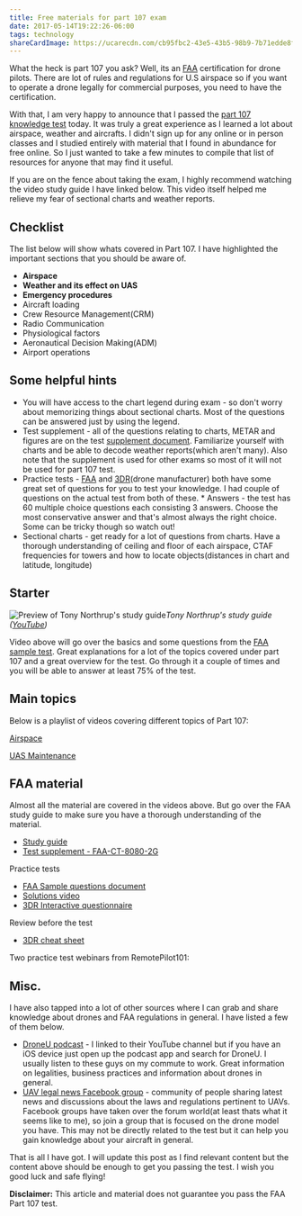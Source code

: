 ```yaml
---
title: Free materials for part 107 exam
date: 2017-05-14T19:22:26-06:00
tags: technology
shareCardImage: https://ucarecdn.com/cb95fbc2-43e5-43b5-98b9-7b71edde8fc1/-/preview/-/quality/smart/-/format/auto/
---
```


What the heck is part 107 you ask? Well, its an [FAA](https://www.faa.gov/) certification for drone pilots. There are lot of rules and regulations for U.S airspace so if you want to operate a drone legally for commercial purposes, you need to have the certification.

With that, I am very happy to announce that I passed the [part 107 knowledge test](https://www.faa.gov/news/fact_sheets/news_story.cfm?newsId=20516) today. It was truly a great experience as I learned a lot about airspace, weather and aircrafts. I didn't sign up for any online or in person classes and I studied entirely with material that I found in abundance for free online. So I just wanted to take a few minutes to compile that list of resources for anyone that may find it useful.

If you are on the fence about taking the exam, I highly recommend watching the video study guide I have linked below. This video itself helped me relieve my fear of sectional charts and weather reports.

## Checklist

The list below will show whats covered in Part 107. I have highlighted the important sections that you should be aware of.

- **Airspace**
- **Weather and its effect on UAS**
- **Emergency procedures**
- Aircraft loading
- Crew Resource Management(CRM)
- Radio Communication
- Physiological factors
- Aeronautical Decision Making(ADM)
- Airport operations

## Some helpful hints

- You will have access to the chart legend during exam - so don't worry about memorizing things about sectional charts. Most of the questions can be answered just by using the legend.
- Test supplement - all of the questions relating to charts, METAR and figures are on the test [supplement document](https://www.faa.gov/training_testing/testing/test_questions/media/sport_rec_private_akts.pdf). Familiarize yourself with charts and be able to decode weather reports(which aren't many). Also note that the supplement is used for other exams so most of it will not be used for part 107 test.
- Practice tests - [FAA](https://www.faa.gov/training_testing/testing/test_questions/media/uag_sample_exam.pdf) and [3DR](https://3dr.com/faa/drone-practice-tests/)(drone manufacturer) both have some great set of questions for you to test your knowledge. I had couple of questions on the actual test from both of these. \* Answers - the test has 60 multiple choice questions each consisting 3 answers. Choose the most conservative answer and that's almost always the right choice. Some can be tricky though so watch out!
- Sectional charts - get ready for a lot of questions from charts. Have a thorough understanding of ceiling and floor of each airspace, CTAF frequencies for towers and how to locate objects(distances in chart and latitude, longitude)

## Starter

![Preview of Tony Northrup's study guide](https://ucarecdn.com/2eb4ef57-d144-426f-bfdd-349fee62e311/-/format/auto/-/quality/smart_retina/-/stretch/off/-/resize/1200x/)_Tony Northrup's study guide ([YouTube](https://www.youtube.com/watch?v=6_ucCKFJUCU))_

Video above will go over the basics and some questions from the [FAA sample test](https://www.faa.gov/training_testing/testing/test_questions/media/uag_sample_exam.pdf). Great explanations for a lot of the topics covered under part 107 and a great overview for the test. Go through it a couple of times and you will be able to answer at least 75% of the test.

## Main topics

Below is a playlist of videos covering different topics of Part 107:

[Airspace](https://www.youtube.com/watch?v=tX2_G9jzeuc)

[UAS Maintenance](https://www.youtube.com/watch?v=UpsWVJI-fPA)

## FAA material

Almost all the material are covered in the videos above. But go over the FAA study guide to make sure you have a thorough understanding of the material.

- [Study guide](https://www.faa.gov/regulations_policies/handbooks_manuals/aviation/media/remote_pilot_study_guide.pdf)
- [Test supplement - FAA-CT-8080-2G](https://www.faa.gov/training_testing/testing/test_questions/media/sport_rec_private_akts.pdf)

Practice tests

- [FAA Sample questions document](https://www.faa.gov/training_testing/testing/test_questions/media/uag_sample_exam.pdf)
- [Solutions video](https://www.youtube.com/watch?v=UxFUepOWQmc)
- [3DR Interactive questionnaire](https://3dr.com/faa/drone-practice-tests/)

Review before the test

- [3DR cheat sheet](https://3dr.com/faa/study-guides/regulations-cheatsheet/)

Two practice test webinars from RemotePilot101:

## Misc.

I have also tapped into a lot of other sources where I can grab and share knowledge about drones and FAA regulations in general. I have listed a few of them below.

- [DroneU podcast](https://www.youtube.com/channel/UCgJ5K7wWoFlnYC3e8eIxYrA/videos) - I linked to their YouTube channel but if you have an iOS device just open up the podcast app and search for DroneU. I usually listen to these guys on my commute to work. Great information on legalities, business practices and information about drones in general.
- [UAV legal news Facebook group](https://www.facebook.com/groups/uavLegalNews/) - community of people sharing latest news and discussions about the laws and regulations pertinent to UAVs. Facebook groups have taken over the forum world(at least thats what it seems like to me), so join a group that is focused on the drone model you have. This may not be directly related to the test but it can help you gain knowledge about your aircraft in general.

That is all I have got. I will update this post as I find relevant content but the content above should be enough to get you passing the test. I wish you good luck and safe flying!

**Disclaimer:** This article and material does not guarantee you pass the FAA Part 107 test.
